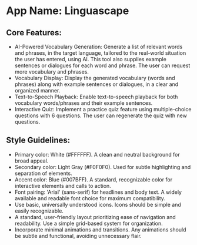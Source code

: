 # **App Name**: Linguascape

## Core Features:

- AI-Powered Vocabulary Generation: Generate a list of relevant words and phrases, in the target language, tailored to the real-world situation the user has entered, using AI. This tool also supplies example sentences or dialogues for each word and phrase. The user can request more vocabulary and phrases.
- Vocabulary Display: Display the generated vocabulary (words and phrases) along with example sentences or dialogues, in a clear and organized manner.
- Text-to-Speech Playback: Enable text-to-speech playback for both vocabulary words/phrases and their example sentences.
- Interactive Quiz: Implement a practice quiz feature using multiple-choice questions with 6 questions. The user can regenerate the quiz with new questions.

## Style Guidelines:

- Primary color: White (#FFFFFF). A clean and neutral background for broad appeal.
- Secondary color: Light Gray (#F0F0F0). Used for subtle highlighting and separation of elements.
- Accent color: Blue (#007BFF). A standard, recognizable color for interactive elements and calls to action.
- Font pairing: 'Arial' (sans-serif) for headlines and body text. A widely available and readable font choice for maximum compatibility.
- Use basic, universally understood icons. Icons should be simple and easily recognizable.
- A standard, user-friendly layout prioritizing ease of navigation and readability. Use a simple grid-based system for organization.
- Incorporate minimal animations and transitions. Any animations should be subtle and functional, avoiding unnecessary flair.
